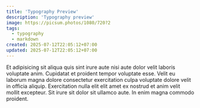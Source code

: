 ```yaml
---
title: 'Typography Preview'
description: 'Typography preview'
image: https://picsum.photos/1080/720?2
tags:
  - typography
  - markdown
created: 2025-07-12T22:05:12+07:00
updated: 2025-07-12T22:05:12+07:00
---
```


Et adipisicing sit aliqua quis sint irure aute nisi aute dolor velit laboris voluptate anim. Cupidatat et proident tempor voluptate esse. Velit eu laborum magna dolore consectetur exercitation culpa voluptate dolore velit in officia aliquip. Exercitation nulla elit elit amet ex nostrud et anim velit mollit excepteur. Sit irure sit dolor sit ullamco aute. In enim magna commodo proident.
